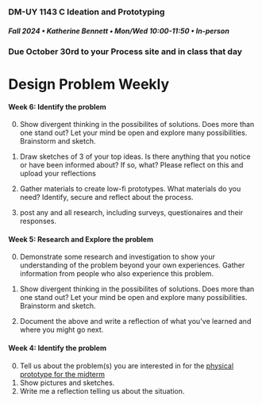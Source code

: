### DM-UY 1143 C Ideation and Prototyping
##### Fall 2024 • Katherine Bennett • Mon/Wed 10:00-11:50 • In-person

### Due October 30rd to your Process site and in class that day

# Design Problem Weekly

#### Week 6: Identify the problem

0.  Show divergent thinking in the possibilites of solutions. Does more than one stand out? Let your mind be open and explore many possibilities. Brainstorm and sketch. 

1. Draw sketches of 3 of your top ideas. Is there anything that you notice or have been informed about? If so, what? Please reflect on this and upload your reflections 

2. Gather materials to create low-fi prototypes. What materials do you need? Identify, secure and reflect about the process.

3. post any and all research, including surveys, questionaires and their responses.


#### Week 5: Research and Explore the problem
0. Demonstrate some research and investigation to show your understanding of the problem beyond your own experiences. Gather information from people who also experience this problem.

1. Show divergent thinking in the possibilites of solutions. Does more than one stand out? Let your mind be open and explore many possibilities. Brainstorm and sketch.

2. Document the above and write a reflection of what you've learned and where you might go next.


#### Week 4: Identify the problem

0. Tell us about the problem(s) you are interested in for the [physical prototype for the midterm](designProblem.md)
1. Show pictures and sketches.
2. Write me a reflection telling us about the situation.